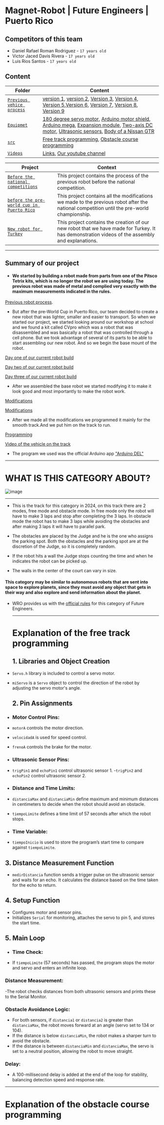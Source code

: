 # Magnet-Robot | Future Engineers | Puerto Rico

## Competitors of this team
- Daniel Rafael Roman Rodriguez - `17 years old`
- Victor Jaced Davis Rivera - `17 years old`
- Luis Rios Santos - `17 years old`

## Content
 
| Folder  | Content| 
| -- | -- |
| [`Previous vehice process`](https://github.com/WROMagnet/Magnet-Robots/tree/main/Previous%20vehice%20process)| [version 1](https://github.com/WROMagnet/Magnet-Robots/tree/main/Previous%20vehice%20process/version%201), [version 2](https://github.com/WROMagnet/Magnet-Robots/tree/main/Previous%20vehice%20process/version%202), [Version 3](https://github.com/WROMagnet/MagnetRobots/tree/main/Previous%20vehice%20process/version%203), [Version 4](https://github.com/WROMagnet/Magnet-Robots/tree/main/Previous%20vehice%20process/version%204), [Version 5](https://github.com/WROMagnet/Magnet-Robots/tree/main/Previous%20vehice%20process/version%205),[Version 6](https://github.com/WROMagnet/Magnet-Robots/tree/main/Previous%20vehice%20process/version%206), [Version 7](https://github.com/WROMagnet/Magnet-Robots/tree/main/Previous%20vehice%20process/version%207), [Version 8](https://github.com/WROMagnet/Magnet-Robots/tree/main/Previous%20vehice%20process/version%208), [Version 9](https://github.com/WROMagnet/Magnet-Robots/tree/main/Previous%20vehice%20process/version%209)|
| [`Equipmet`](https://github.com/WROMagnet/Magnet-Robots/tree/main/equipmet)| [180 degree servo motor](https://github.com/WROMagnet/Magnet-Robots/blob/main/equipmet/180%20degree%20servo%20motor.jpg), [Arduino motor shield](https://github.com/WROMagnet/Magnet-Robots/blob/main/equipmet/Arduino%20Motor%20Shield%20Rev3.jpg), [Arduino mega](https://github.com/WROMagnet/Magnet-Robots/blob/main/equipmet/Arduino%20mega.jpg), [Expansion module](https://github.com/WROMagnet/Magnet-Robots/blob/main/equipmet/Expansion%20module.jpg), [Two-axis DC motor](https://github.com/WROMagnet/Magnet-Robots/blob/main/equipmet/Two-axis%20DC%20motor.jpg), [Ultrasonic sensors](https://github.com/WROMagnet/Magnet-Robots/blob/main/equipmet/ultrasonic%20sensors.jpg), [Body of a Nissan GTR](https://github.com/WROMagnet/Magnet-Robots/blob/main/equipmet/Body%20of%20a%20Nissan%20GTR.jpg)|
| [`src`](https://github.com/WROMagnet/Magnet-Robots/tree/main/src)| [Free track programming](https://github.com/WROMagnet/Magnet-Robots/blob/main/src/Free%20track/Arduino%20Mega%20Programming.txt), [Obstacle course programming](https://github.com/WROMagnet/Magnet-Robots/blob/main/src/obstacle%20course/Programming.txt)|
| [`Videos`](https://github.com/WROMagnet/Magnet-Robots/tree/main/videos)| [Links](https://github.com/WROMagnet/Magnet-Robots/blob/main/videos/Links.md), [Our youtube channel](http://www.youtube.com/@wro_magnet)|


| Project  | Context| 
| -- | -- |
| [`Before the national competitions`](https://github.com/users/WROMagnet/projects/5)| This project contains the process of the previous robot before the national competition.|
| [`before the pre-world cup in Puerto Rico`](https://github.com/users/WROMagnet/projects/6)| This project contains all the modifications we made to the previous robot after the national competition until the pre-world championship.|
| [`New robot for Turkey`](https://github.com/users/WROMagnet/projects/7)| This project contains the creation of our new robot that we have made for Turkey. It has demonstration videos of the assembly and explanations.|

***

## Summary of our project
- #### We started by building a robot made from parts from one of the Pitsco Tetrix kits, which is no longer the robot we are using today. The previous robot was made of metal and complied very exactly with the maximum measurements indicated in the rules. 

[Previous robot process](https://github.com/WROMagnet/Magnet-Robots/tree/main/Previous%20vehice%20process).

- But after the pre-World Cup in Puerto Rico, our team decided to create a new robot that was lighter, smaller and easier to transport. So when we started our project, we started looking around our workshop at school and we found a kit called CVpro which was a robot that was disassembled and was basically a robot that was controlled through a cell phone. But we took advantage of several of its parts to be able to start assembling our new robot. And so we begin the base mount of the robot. 

[Day one of our current robot build](https://github.com/WROMagnet/Magnet-Robots/issues/100)

[Day two of our current robot build](https://github.com/WROMagnet/Magnet-Robots/issues/102)

[Day three of our current robot build](https://github.com/WROMagnet/Magnet-Robots/issues/103)

- After we assembled the base robot we started modifying it to make it look good and most importantly to make the robot work.

[Modifications](https://github.com/WROMagnet/Magnet-Robots/issues/104)

[Modifications](https://github.com/WROMagnet/Magnet-Robots/issues/106)

- After we made all the modifications we programmed it mainly for the smooth track.And we put him on the track to run.

[Programming](https://github.com/WROMagnet/Magnet-Robots/blob/main/src/Free%20track/Arduino%20Mega%20Programming.txt)

[Video of the vehicle on the track](https://youtu.be/ARrVYiQlyKw?si=BYaJd71k7EOW9tmP)

- The program we used was the official Arduino app ["Arduino DEL"](https://www.bing.com/ck/a?!&&p=9efa54b30625e1f45f48d1535274e3f1181cd6e31c043c6980ad2a2e53aceb8cJmltdHM9MTczMTI4MzIwMA&ptn=3&ver=2&hsh=4&fclid=1418bfa8-b117-6a14-2d29-abc9b0876b5e&psq=arduino+DEL&u=a1aHR0cHM6Ly93d3cuYXJkdWluby5jYy9lbi9zb2Z0d2FyZQ&ntb=1)

***

# WHAT IS THIS CATEGORY ABOUT?
![image](https://github.com/user-attachments/assets/966107c3-231e-46d2-bc14-70191379d4fa)

***

- This is the track for this category in 2024, on this track there are 2 modes, free mode and obstacle mode. In free mode only the robot will have to make 3 laps and stop after completing the 3 laps. In obstacle mode the robot has to make 3 laps while avoiding the obstacles and after making 3 laps it will have to parallel park.

- The obstacles are placed by the Judge and he is the one who assigns the parking spot. Both the obstacles and the parking spot are at the discretion of the Judge, so it is completely random.

- If the robot hits a wall the Judge stops counting the time and when he indicates the robot can be picked up.

- The walls in the center of the court can vary in size.

#### This category may be similar to autonomous robots that are sent into space to explore planets, since they must avoid any object that gets in their way and also explore and send information about the planet.

- WRO provides us with the [official rules](https://github.com/user-attachments/files/17180985/WRO-2024-Future-Engineers-Self-Driving-Cars-General-Rules.pdf) for this category of Future Engineers.

  ***

  # Explanation of the free track programming

  ## 1. Libraries and Object Creation
- `Servo.h` library is included to control a servo motor.
- `miServo` is a `Servo` object to control the direction of the robot by adjusting the servo motor's angle.

  ## 2. Pin Assignments
- ### Motor Control Pins:
- `motorA` controls the motor direction.
- `velocidadA` is used for speed control.
- `frenoA` controls the brake for the motor.

- ### Ultrasonic Sensor Pins:
- `trigPin1` and `echoPin1` control ultrasonic sensor 1.
-`trigPin2` and `echoPin2` control ultrasonic sensor 2.

- ### Distance and Time Limits:
- `distanciaMax` and `distanciaMin` define maximum and minimum distances in centimeters to decide when the robot should avoid an obstacle.
- `tiempoLimite` defines a time limit of 57 seconds after which the robot stops.

- ### Time Variable:
- `tiempoInicio` is used to store the program’s start time to compare against `tiempoLimite`.

## 3. Distance Measurement Function
- `medirDistancia` function sends a trigger pulse on the ultrasonic sensor and waits for an echo. It calculates the distance based on the time taken for the echo to return.

 ## 4. Setup Function
- Configures motor and sensor pins.
- Initializes `Serial` for monitoring, attaches the servo to pin 5, and stores the start time.

 ## 5. Main Loop
- ### Time Check:
- If `tiempoLimite` (57 seconds) has passed, the program stops the motor and servo and enters an infinite loop.

### Distance Measurement:
-The robot checks distances from both ultrasonic sensors and prints these to the Serial Monitor.

### Obstacle Avoidance Logic:
- For both sensors, if `distancia1` or `distancia2` is greater than `distanciaMax`, the robot moves forward at an angle (servo set to 134 or 104).
- If the distance is below `distanciaMin`, the robot makes a sharper turn to avoid the obstacle.
- If the distance is between `distanciaMin` and `distanciaMax`, the servo is set to a neutral position, allowing the robot to move straight.

### Delay:
- A 100-millisecond delay is added at the end of the loop for stability, balancing detection speed and response rate.

***

# Explanation of the obstacle course programming






